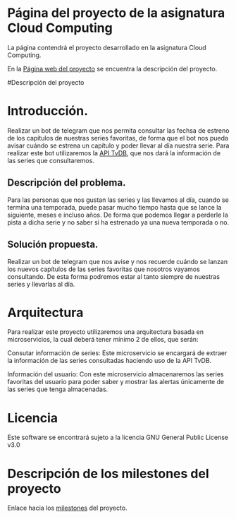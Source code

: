 # Página del proyecto de la asignatura Cloud Computing

La página contendrá el proyecto desarrollado en la asignatura Cloud Computing.

En la [Página web del proyecto](https://samahetfield.github.io/PersonalCC-1819/) se encuentra la descripción del proyecto.

#Descripción del proyecto

# Introducción.

Realizar un bot de telegram que nos permita consultar las fechsa de estreno de los capítulos de nuestras series favoritas, de forma que el bot nos pueda avisar cuándo se estrena un capítulo y poder llevar al día nuestra serie. Para realizar este bot utilizaremos la [API TvDB](https://www.thetvdb.com/), que nos dará la información de las series que consultaremos.

## Descripción del problema.

Para las personas que nos gustan las series y las llevamos al día, cuando se termina una temporada, puede pasar mucho tiempo hasta que se lance la siguiente, meses e incluso años. De forma que podemos llegar a perderle la pista a dicha serie y no saber si ha estrenado ya una nueva temporada o no.

## Solución propuesta.

Realizar un bot de telegram que nos avise y nos recuerde cuándo se lanzan los nuevos capítulos de las series favoritas que nosotros vayamos consultando. De esta forma podremos estar al tanto siempre de nuestras series y llevarlas al día.

# Arquitectura

Para realizar este proyecto utilizaremos una arquitectura basada en microservicios, la cual deberá tener mínimo 2 de ellos, que serán:

Consutar información de series: Este microservicio se encargará de extraer la información de las series consultadas haciendo uso de la API TvDB.

Información del usuario: Con este microservicio almacenaremos las series favoritas del usuario para poder saber y mostrar las alertas únicamente de las series que tenga almacenadas.

# Licencia
Este software se encontrará sujeto a la licencia GNU General Public License v3.0

# Descripción de los milestones del proyecto
Enlace hacia los [milestones](https://github.com/samahetfield/PersonalCC-1819/milestones) del proyecto.

